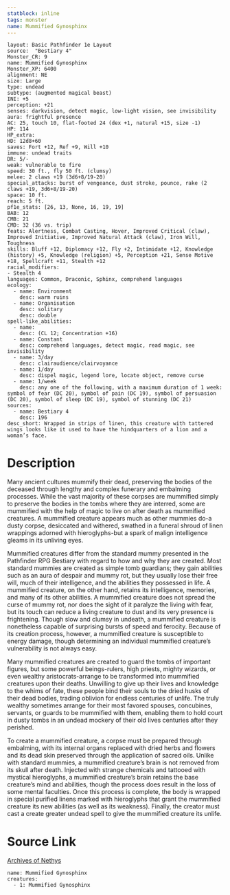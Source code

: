 ```yaml
---
statblock: inline
tags: monster
name: Mummified Gynosphinx
---
```

```statblock
layout: Basic Pathfinder 1e Layout
source:  "Bestiary 4"
Monster_CR: 9
name: Mummified Gynosphinx
Monster_XP: 6400
alignment: NE
size: Large
type: undead
subtype: (augmented magical beast)
INI: +5
perception: +21
senses: darkvision, detect magic, low-light vision, see invisibility
aura: frightful presence
AC: 25, touch 10, flat-footed 24 (dex +1, natural +15, size -1)
HP: 114
HP_extra: 
HD: 12d8+60
saves: Fort +12, Ref +9, Will +10
immune: undead traits
DR: 5/-
weak: vulnerable to fire
speed: 30 ft., fly 50 ft. (clumsy)
melee: 2 claws +19 (3d6+8/19-20)
special_attacks: burst of vengeance, dust stroke, pounce, rake (2 claws +19, 3d6+8/19-20)
space: 10 ft.
reach: 5 ft.
pf1e_stats: [26, 13, None, 16, 19, 19]
BAB: 12
CMB: 21
CMD: 32 (36 vs. trip)
feats: Alertness, Combat Casting, Hover, Improved Critical (claw), Improved Initiative, Improved Natural Attack (claw), Iron Will, Toughness
skills: Bluff +12, Diplomacy +12, Fly +2, Intimidate +12, Knowledge (history) +5, Knowledge (religion) +5, Perception +21, Sense Motive +18, Spellcraft +11, Stealth +12
racial_modifiers:
- Stealth 4
languages: Common, Draconic, Sphinx, comprehend languages
ecology:
  - name: Environment
    desc: warm ruins
  - name: Organisation
    desc: solitary
    desc: double
spell-like_abilities:
  - name:
    desc: (CL 12; Concentration +16)
  - name: Constant
    desc: comprehend languages, detect magic, read magic, see invisibility
  - name: 3/day
    desc: clairaudience/clairvoyance
  - name: 1/day
    desc: dispel magic, legend lore, locate object, remove curse
  - name: 1/week
    desc: any one of the following, with a maximum duration of 1 week: symbol of fear (DC 20), symbol of pain (DC 19), symbol of persuasion (DC 20), symbol of sleep (DC 19), symbol of stunning (DC 21)
sources:
  - name: Bestiary 4
    desc: 196
desc_short: Wrapped in strips of linen, this creature with tattered wings looks like it used to have the hindquarters of a lion and a woman’s face.
```
# Description
Many ancient cultures mummify their dead, preserving the bodies of the deceased through lengthy and complex funerary and embalming processes. While the vast majority of these corpses are mummified simply to preserve the bodies in the tombs where they are interred, some are mummified with the help of magic to live on after death as mummified creatures. A mummified creature appears much as other mummies do-a dusty corpse, desiccated and withered, swathed in a funeral shroud of linen wrappings adorned with hieroglyphs-but a spark of malign intelligence gleams in its unliving eyes.

Mummified creatures differ from the standard mummy presented in the Pathfinder RPG Bestiary with regard to how and why they are created. Most standard mummies are created as simple tomb guardians; they gain abilities such as an aura of despair and mummy rot, but they usually lose their free will, much of their intelligence, and the abilities they possessed in life. A mummified creature, on the other hand, retains its intelligence, memories, and many of its other abilities. A mummified creature does not spread the curse of mummy rot, nor does the sight of it paralyze the living with fear, but its touch can reduce a living creature to dust and its very presence is frightening. Though slow and clumsy in undeath, a mummified creature is nonetheless capable of surprising bursts of speed and ferocity. Because of its creation process, however, a mummified creature is susceptible to energy damage, though determining an individual mummified creature’s vulnerability is not always easy.

Many mummified creatures are created to guard the tombs of important figures, but some powerful beings-rulers, high priests, mighty wizards, or even wealthy aristocrats-arrange to be transformed into mummified creatures upon their deaths. Unwilling to give up their lives and knowledge to the whims of fate, these people bind their souls to the dried husks of their dead bodies, trading oblivion for endless centuries of unlife. The truly wealthy sometimes arrange for their most favored spouses, concubines, servants, or guards to be mummified with them, enabling them to hold court in dusty tombs in an undead mockery of their old lives centuries after they perished.

To create a mummified creature, a corpse must be prepared through embalming, with its internal organs replaced with dried herbs and flowers and its dead skin preserved through the application of sacred oils. Unlike with standard mummies, a mummified creature’s brain is not removed from its skull after death. Injected with strange chemicals and tattooed with mystical hieroglyphs, a mummified creature’s brain retains the base creature’s mind and abilities, though the process does result in the loss of some mental faculties. Once this process is complete, the body is wrapped in special purified linens marked with hieroglyphs that grant the mummified creature its new abilities (as well as its weakness). Finally, the creator must cast a create greater undead spell to give the mummified creature its unlife.
# Source Link
[Archives of Nethys](https://aonprd.com/MonsterDisplay.aspx?ItemName=Mummified%20Gynosphinx)
```encounter-table
name: Mummified Gynosphinx
creatures:
  - 1: Mummified Gynosphinx
```

